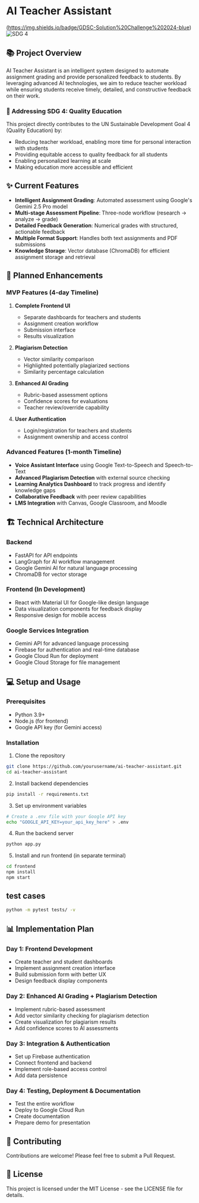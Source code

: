 # AI Teacher Assistant

(https://img.shields.io/badge/GDSC-Solution%20Challenge%202024-blue)
![SDG 4](https://img.shields.io/badge/SDG-4%20Quality%20Education-red)

## 📚 Project Overview

AI Teacher Assistant is an intelligent system designed to automate assignment grading and provide personalized feedback to students. By leveraging advanced AI technologies, we aim to reduce teacher workload while ensuring students receive timely, detailed, and constructive feedback on their work.

### 🎯 Addressing SDG 4: Quality Education

This project directly contributes to the UN Sustainable Development Goal 4 (Quality Education) by:

- Reducing teacher workload, enabling more time for personal interaction with students
- Providing equitable access to quality feedback for all students
- Enabling personalized learning at scale
- Making education more accessible and efficient

## ✨ Current Features

- **Intelligent Assignment Grading**: Automated assessment using Google's Gemini 2.5 Pro model
- **Multi-stage Assessment Pipeline**: Three-node workflow (research → analyze → grade)
- **Detailed Feedback Generation**: Numerical grades with structured, actionable feedback
- **Multiple Format Support**: Handles both text assignments and PDF submissions
- **Knowledge Storage**: Vector database (ChromaDB) for efficient assignment storage and retrieval

## 🚀 Planned Enhancements

### MVP Features (4-day Timeline)

1. **Complete Frontend UI**
   - Separate dashboards for teachers and students
   - Assignment creation workflow
   - Submission interface
   - Results visualization

2. **Plagiarism Detection**
   - Vector similarity comparison
   - Highlighted potentially plagiarized sections
   - Similarity percentage calculation

3. **Enhanced AI Grading**
   - Rubric-based assessment options
   - Confidence scores for evaluations
   - Teacher review/override capability

4. **User Authentication**
   - Login/registration for teachers and students
   - Assignment ownership and access control

### Advanced Features (1-month Timeline)

- **Voice Assistant Interface** using Google Text-to-Speech and Speech-to-Text
- **Advanced Plagiarism Detection** with external source checking
- **Learning Analytics Dashboard** to track progress and identify knowledge gaps
- **Collaborative Feedback** with peer review capabilities
- **LMS Integration** with Canvas, Google Classroom, and Moodle

## 🏗️ Technical Architecture

### Backend
- FastAPI for API endpoints
- LangGraph for AI workflow management
- Google Gemini AI for natural language processing
- ChromaDB for vector storage

### Frontend (In Development)
- React with Material UI for Google-like design language
- Data visualization components for feedback display
- Responsive design for mobile access

### Google Services Integration
- Gemini API for advanced language processing
- Firebase for authentication and real-time database
- Google Cloud Run for deployment
- Google Cloud Storage for file management

## 💻 Setup and Usage

### Prerequisites
- Python 3.9+
- Node.js (for frontend)
- Google API key (for Gemini access)

### Installation

1. Clone the repository
```bash
git clone https://github.com/yourusername/ai-teacher-assistant.git
cd ai-teacher-assistant
```

2. Install backend dependencies
```bash
pip install -r requirements.txt
```

3. Set up environment variables
```bash
# Create a .env file with your Google API key
echo "GOOGLE_API_KEY=your_api_key_here" > .env
```

4. Run the backend server
```bash
python app.py
```

5. Install and run frontend (in separate terminal)
```bash
cd frontend
npm install
npm start
```


## test cases

```bash
python -m pytest tests/ -v
```

## 📊 Implementation Plan

### Day 1: Frontend Development
- Create teacher and student dashboards
- Implement assignment creation interface
- Build submission form with better UX
- Design feedback display components

### Day 2: Enhanced AI Grading + Plagiarism Detection
- Implement rubric-based assessment
- Add vector similarity checking for plagiarism detection
- Create visualization for plagiarism results
- Add confidence scores to AI assessments

### Day 3: Integration & Authentication
- Set up Firebase authentication
- Connect frontend and backend
- Implement role-based access control
- Add data persistence

### Day 4: Testing, Deployment & Documentation
- Test the entire workflow
- Deploy to Google Cloud Run
- Create documentation
- Prepare demo for presentation

## 🤝 Contributing

Contributions are welcome! Please feel free to submit a Pull Request.

## 📄 License

This project is licensed under the MIT License - see the LICENSE file for details.
